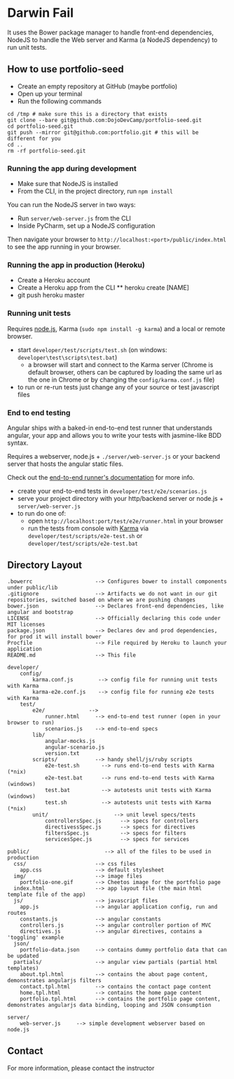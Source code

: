 # Darwin Fail

It uses the Bower package manager to handle
front-end dependencies, NodeJS to handle the Web server and Karma (a NodeJS dependency) to run unit tests.

## How to use portfolio-seed

- Create an empty repository at GitHub (maybe portfolio)
- Open up your terminal
- Run the following commands

```
cd /tmp # make sure this is a directory that exists
git clone --bare git@github.com:DojoDevCamp/portfolio-seed.git
cd portfolio-seed.git
git push --mirror git@github.com:portfolio.git # this will be different for you
cd ..
rm -rf portfolio-seed.git
```

### Running the app during development

* Make sure that NodeJS is installed
* From the CLI, in the project directory, run `npm install`

You can run the NodeJS server in two ways:

* Run `server/web-server.js` from the CLI
* Inside PyCharm, set up a NodeJS configuration

Then navigate your browser to `http://localhost:<port>/public/index.html` to see the app running in
your browser.

### Running the app in production (Heroku)

* Create a Heroku account
* Create a Heroku app from the CLI
** heroku create [NAME]
* git push heroku master

### Running unit tests

Requires [node.js](http://nodejs.org/), Karma (`sudo npm install -g karma`) and a local
or remote browser.

* start `developer/test/scripts/test.sh` (on windows: `developer\test\scripts\test.bat`)
  * a browser will start and connect to the Karma server (Chrome is default browser, others can be captured by loading the same url as the one in Chrome or by changing the `config/karma.conf.js` file)
* to run or re-run tests just change any of your source or test javascript files

### End to end testing

Angular ships with a baked-in end-to-end test runner that understands angular, your app and allows
you to write your tests with jasmine-like BDD syntax.

Requires a webserver, node.js + `./server/web-server.js` or your backend server that hosts the angular static files.

Check out the
[end-to-end runner's documentation](http://docs.angularjs.org/guide/dev_guide.e2e-testing) for more
info.

* create your end-to-end tests in `developer/test/e2e/scenarios.js`
* serve your project directory with your http/backend server or node.js + `server/web-server.js`
* to run do one of:
  * open `http://localhost:port/test/e2e/runner.html` in your browser
  * run the tests from console with [Karma](http://karma-runner.github.io) via
    `developer/test/scripts/e2e-test.sh` or `developer/test/scripts/e2e-test.bat`

## Directory Layout

    .bowerrc                    --> Configures bower to install components under public/lib
    .gitignore                  --> Artifacts we do not want in our git repositories, switched based on where we are pushing changes
    bower.json                  --> Declares front-end dependencies, like angular and bootstrap
    LICENSE                     --> Officially declaring this code under MIT licenses
    package.json                --> Declares dev and prod dependencies, for prod it will install bower
    Procfile                    --> File required by Heroku to launch your application
    README.md                   --> This file

    developer/
        config/
            karma.conf.js        --> config file for running unit tests with Karma
            karma-e2e.conf.js    --> config file for running e2e tests with Karma
        test/
            e2e/              -->
                runner.html     --> end-to-end test runner (open in your browser to run)
                scenarios.js    --> end-to-end specs
            lib/
                angular-mocks.js
                angular-scenario.js
                version.txt
            scripts/            --> handy shell/js/ruby scripts
                e2e-test.sh       --> runs end-to-end tests with Karma (*nix)
                e2e-test.bat      --> runs end-to-end tests with Karma (windows)
                test.bat          --> autotests unit tests with Karma (windows)
                test.sh           --> autotests unit tests with Karma (*nix)
            unit/                     --> unit level specs/tests
                controllersSpec.js      --> specs for controllers
                directivessSpec.js      --> specs for directives
                filtersSpec.js          --> specs for filters
                servicesSpec.js         --> specs for services

    public/                        --> all of the files to be used in production
      css/                      --> css files
        app.css                 --> default stylesheet
      img/                      --> image files
        portfolio-one.gif       --> Cheetos image for the portfolio page
      index.html                --> app layout file (the main html template file of the app)
      js/                       --> javascript files
        app.js                  --> angular application config, run and routes
        constants.js            --> angular constants
        controllers.js          --> angular controller portion of MVC
        directives.js           --> angular directives, contains a 'toggling' example
      json/
        portfolio-data.json     --> contains dummy portfolio data that can be updated
      partials/                 --> angular view partials (partial html templates)
        about.tpl.html          --> contains the about page content, demonstrates angularjs filters
        contact.tpl.html        --> contains the contact page content
        home.tpl.html           --> contains the home page content
        portfolio.tpl.html      --> contains the portfolio page content, demonstrates angularjs data binding, looping and JSON consumption

    server/
        web-server.js     --> simple development webserver based on node.js

## Contact

For more information, please contact the instructor
